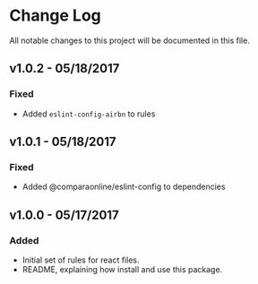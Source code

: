 # Change Log
All notable changes to this project will be documented in this file.

## v1.0.2 - 05/18/2017
### Fixed
- Added `eslint-config-airbn` to rules

## v1.0.1 - 05/18/2017
### Fixed
- Added @comparaonline/eslint-config to dependencies

## v1.0.0 - 05/17/2017
### Added
- Initial set of rules for react files.
- README, explaining how install and use this package.
